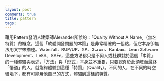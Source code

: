 ```yaml
---
layout: post
comments: true
title: pattern
tags: 
---
```

藉用Pattern發明人建築師Alexander所說的：「Quality Without A Name」（無名特質）的概念，這個「軟體開發問題的本質」是非常精確的一個點，但它本身卻無法用文字來描述。Waterfall、RUP/UP、XP、Scrum、Kanban、Lean Software Development、LeSS、SAFe，這些方法都只是不同人或社群對於這個「本質」的一種體驗與表述，「方法」與「形式」本身並不重要，只要認真於此領域而最終「悟道」的人，就能夠體驗到這種「特質」（Quality）。不同的人，在不同的時空環境下，都有可能用他自己的方式，體驗到這樣的特質。

